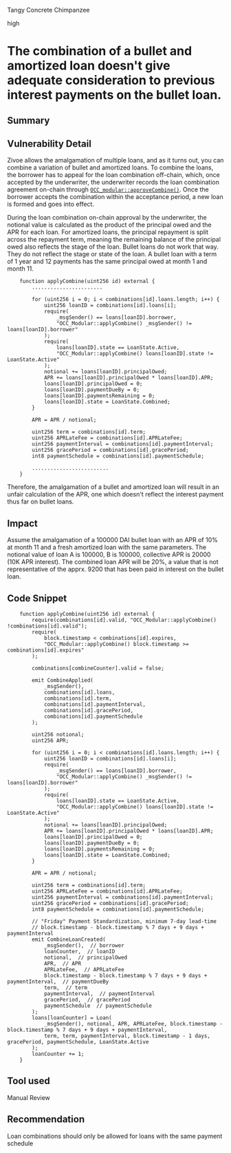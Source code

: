 Tangy Concrete Chimpanzee

high

# The combination of a bullet and amortized loan doesn't give adequate consideration to previous interest payments on the bullet loan.

## Summary

## Vulnerability Detail

Zivoe allows the amalgamation of multiple loans, and as it turns out, you can combine a variation of bullet and amortized loans. To combine the loans, the borrower has to appeal for the loan combination off-chain, which, once accepted by the underwriter, the underwriter records the loan combination agreement on-chain through [`OCC_modular::approveCombine()`](https://github.com/sherlock-audit/2024-03-zivoe/blob/main/zivoe-core-foundry/src/lockers/OCC/OCC_Modular.sol#L877C5-L905C6). Once the borrower accepts the combination within the acceptance period, a new loan is formed and goes into effect.

During the loan combination on-chain approval by the underwriter, the notional value is calculated as the product of the principal owed and the APR for each loan. For amortized loans, the principal repayment is split across the repayment term, meaning the remaining balance of the principal owed also reflects the stage of the loan. Bullet loans do not work that way. They do not reflect the stage or state of the loan. A bullet loan with a term of 1 year and 12 payments has the same principal owed at month 1 and month 11. 

```solidity
    function applyCombine(uint256 id) external {
        .......................
        
        for (uint256 i = 0; i < combinations[id].loans.length; i++) {
            uint256 loanID = combinations[id].loans[i];
            require(
                _msgSender() == loans[loanID].borrower, 
                "OCC_Modular::applyCombine() _msgSender() != loans[loanID].borrower"
            );
            require(
                loans[loanID].state == LoanState.Active, 
                "OCC_Modular::applyCombine() loans[loanID].state != LoanState.Active"
            );
            notional += loans[loanID].principalOwed;
            APR += loans[loanID].principalOwed * loans[loanID].APR;
            loans[loanID].principalOwed = 0;
            loans[loanID].paymentDueBy = 0;
            loans[loanID].paymentsRemaining = 0;
            loans[loanID].state = LoanState.Combined;
        }

        APR = APR / notional;

        uint256 term = combinations[id].term;
        uint256 APRLateFee = combinations[id].APRLateFee;
        uint256 paymentInterval = combinations[id].paymentInterval;
        uint256 gracePeriod = combinations[id].gracePeriod;
        int8 paymentSchedule = combinations[id].paymentSchedule;

        .........................
    }
```

Therefore, the amalgamation of a bullet and amortized loan will result in an unfair calculation of the APR, one which doesn't reflect the interest payment thus far on bullet loans.

## Impact
Assume the amalgamation of a 100000 DAI bullet loan with an APR of 10% at month 11 and a fresh amortized loan with the same parameters. The notional value of loan A is 100000, B is 100000, collective APR is 20000 (10K APR interest). The combined loan APR will be 20%, a value that is not representative of the apprx. 9200 that has been paid in interest on the bullet loan.

## Code Snippet

```solidity
    function applyCombine(uint256 id) external {
        require(combinations[id].valid, "OCC_Modular::applyCombine() !combinations[id].valid");
        require(
            block.timestamp < combinations[id].expires, 
            "OCC_Modular::applyCombine() block.timestamp >= combinations[id].expires"
        );

        combinations[combineCounter].valid = false;

        emit CombineApplied(
            _msgSender(),
            combinations[id].loans, 
            combinations[id].term,
            combinations[id].paymentInterval, 
            combinations[id].gracePeriod,
            combinations[id].paymentSchedule
        );

        uint256 notional;
        uint256 APR;
        
        for (uint256 i = 0; i < combinations[id].loans.length; i++) {
            uint256 loanID = combinations[id].loans[i];
            require(
                _msgSender() == loans[loanID].borrower, 
                "OCC_Modular::applyCombine() _msgSender() != loans[loanID].borrower"
            );
            require(
                loans[loanID].state == LoanState.Active, 
                "OCC_Modular::applyCombine() loans[loanID].state != LoanState.Active"
            );
            notional += loans[loanID].principalOwed;
            APR += loans[loanID].principalOwed * loans[loanID].APR;
            loans[loanID].principalOwed = 0;
            loans[loanID].paymentDueBy = 0;
            loans[loanID].paymentsRemaining = 0;
            loans[loanID].state = LoanState.Combined;
        }

        APR = APR / notional;

        uint256 term = combinations[id].term;
        uint256 APRLateFee = combinations[id].APRLateFee;
        uint256 paymentInterval = combinations[id].paymentInterval;
        uint256 gracePeriod = combinations[id].gracePeriod;
        int8 paymentSchedule = combinations[id].paymentSchedule;
        
        // "Friday" Payment Standardization, minimum 7-day lead-time
        // block.timestamp - block.timestamp % 7 days + 9 days + paymentInterval
        emit CombineLoanCreated(
            _msgSender(),  // borrower
            loanCounter,  // loanID
            notional,  // principalOwed
            APR,  // APR
            APRLateFee,  // APRLateFee
            block.timestamp - block.timestamp % 7 days + 9 days + paymentInterval,  // paymentDueBy
            term,  // term
            paymentInterval,  // paymentInterval
            gracePeriod,  // gracePeriod
            paymentSchedule  // paymentSchedule
        );
        loans[loanCounter] = Loan(
            _msgSender(), notional, APR, APRLateFee, block.timestamp - block.timestamp % 7 days + 9 days + paymentInterval, 
            term, term, paymentInterval, block.timestamp - 1 days, gracePeriod, paymentSchedule, LoanState.Active
        );
        loanCounter += 1;
    }
```

## Tool used

Manual Review

## Recommendation

Loan combinations should only be allowed for loans with the same payment schedule